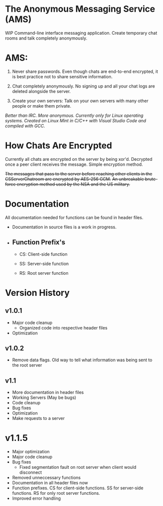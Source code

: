 # The Anonymous Messaging Service (AMS)
WIP Command-line interface messaging application. Create temporary chat rooms and talk completely anonymously.

# AMS:

1. Never share passwords. Even though chats are end-to-end encrypted, it is best practice not to share sensitive information.

2. Chat completely anonymously. No signing up and all your chat logs are deleted alongside the server.

3. Create your own servers: Talk on your own servers with many other people or make them private.

_Better than IRC. More anonymous.
Currently only for Linux operating systems.
Created on Linux Mint in C/C++ with Visual Studio Code and compiled with GCC._

# How Chats Are Encrypted
Currently all chats are encrypted on the server by being xor'd.
Decrypted once a peer client receives the message. Simple encryption method.

~~The messages that pass to the server before reaching other clients in the CSServerChatroom are encrypted by AES-256 GCM.~~
~~An unbreakable brute-force encryption method used by the NSA and the US military.~~

# Documentation
All documentation needed for functions can be found in header files.
  - Documentation in source files is a work in progress.
- ## Function Prefix's
  - CS: Client-side function

  - SS: Server-side function

  - RS: Root server function

# Version History

## v1.0.1
- Major code cleanup
  - Organized code into respective header files
- Optimization

## v1.0.2
- Remove data flags. Old way to tell what information was being sent to the root server

## v1.1
- More documentation in header files
- Working Servers (May be bugs)
- Code cleanup
- Bug fixes
- Optimization
- Make requests to a server

# v1.1.5
- Major optimization
- Major code cleanup
- Bug fixes
  - Fixed segmentation fault on root server when client would disconnect
- Removed unneccessary functions
- Documentation in all header files now
- Function prefixes. CS for client-side functions. SS for server-side functions. RS for only root server functions.
- Improved error handling 
